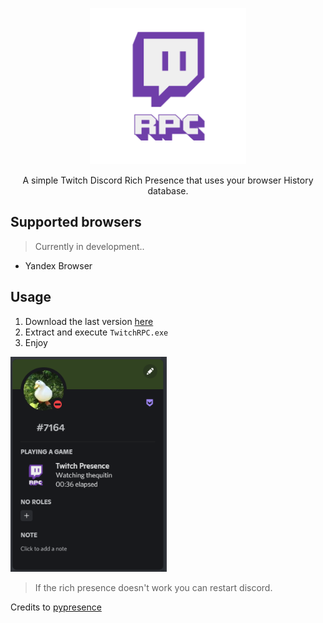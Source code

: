 
<p align="center">
<img src="https://github.com/manucabral/TwitchRPC/blob/main/assets/logo.png" width="250" title="example">
</p>

<p align="center">
   A simple Twitch Discord Rich Presence that uses your browser History database.
</p>

## Supported browsers
> Currently in development..
- Yandex Browser

## Usage
1. Download the last version [here](https://github.com/manucabral/TwitchPresence/releases)
3. Extract and execute `TwitchRPC.exe`
4. Enjoy


<img src="https://github.com/manucabral/TwitchRPC/blob/main/assets/e.png" width="250" title="example">

> If the rich presence doesn't work you can restart discord.

Credits to [pypresence](https://github.com/qwertyquerty/pypresence)
